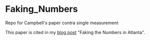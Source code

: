 # Faking_Numbers
Repo for Campbell's paper contra single measurement  

This paper is cited in my [blog post](https://www.iecodesign.com/blog/2014/8/5/faking-the-numbers-in-atlanta) "Faking the Numbers in Atlanta". 
